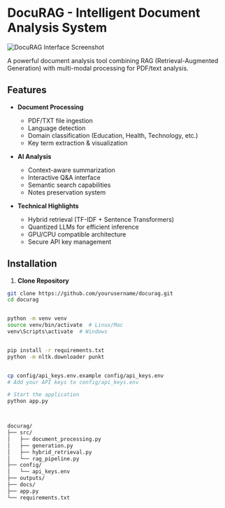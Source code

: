 # DocuRAG - Intelligent Document Analysis System

![DocuRAG Interface Screenshot](./docs/screenshot.png)

A powerful document analysis tool combining RAG (Retrieval-Augmented Generation) with multi-modal processing for PDF/text analysis.

## Features

- **Document Processing**
  - PDF/TXT file ingestion
  - Language detection
  - Domain classification (Education, Health, Technology, etc.)
  - Key term extraction & visualization
  
- **AI Analysis**
  - Context-aware summarization
  - Interactive Q&A interface
  - Semantic search capabilities
  - Notes preservation system

- **Technical Highlights**
  - Hybrid retrieval (TF-IDF + Sentence Transformers)
  - Quantized LLMs for efficient inference
  - GPU/CPU compatible architecture
  - Secure API key management

## Installation

1. **Clone Repository**
```bash
git clone https://github.com/yourusername/docurag.git
cd docurag


python -m venv venv
source venv/bin/activate  # Linux/Mac
venv\Scripts\activate  # Windows


pip install -r requirements.txt
python -m nltk.downloader punkt


cp config/api_keys.env.example config/api_keys.env
# Add your API keys to config/api_keys.env

# Start the application
python app.py



docurag/
├── src/
│   ├── document_processing.py
│   ├── generation.py
│   ├── hybrid_retrieval.py
│   └── rag_pipeline.py
├── config/
│   └── api_keys.env
├── outputs/
├── docs/
├── app.py
└── requirements.txt